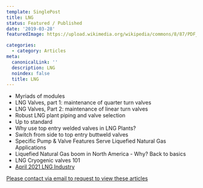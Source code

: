 ```yaml
---
template: SinglePost
title: LNG
status: Featured / Published
date: '2019-03-28'
featuredImage: https://upload.wikimedia.org/wikipedia/commons/8/87/PDF_file_icon.svg

categories:
  - category: Articles
meta:
  canonicalLink: ''
  description: LNG
  noindex: false
  title: LNG
---
```


- Myriads of modules
- LNG Valves, part 1: maintenance of quarter turn valves
- LNG Valves, Part 2: maintenance of linear turn valves
- Robust LNG plant piping and valve selection
- Up to standard
- Why use top entry welded valves in LNG Plants?
- Switch from side to top entry buttweld valves
- Specific Pump & Valve Features Serve Liquefied Natural Gas Applications
- Liquefied Natural Gas boom in North America - Why? Back to basics
- LNG Cryogenic valves 101
- [April 2021 LNG Industry](https://bit.ly/3mODBpq)

[Please contact via email to request to view these articles](https://gapvinc.com/contact)



